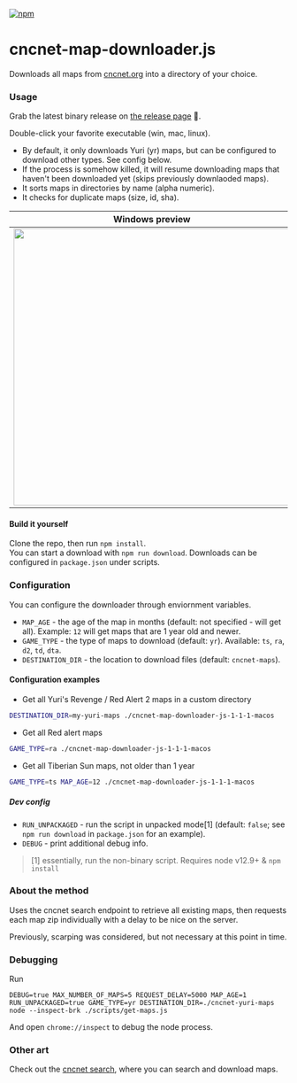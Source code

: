 [![npm](https://img.shields.io/npm/v/cncnet-map-downloader.js.svg)](https://www.npmjs.com/package/cncnet-map-downloader.js)

# cncnet-map-downloader.js

Downloads all maps from [cncnet.org](https://cncnet.org) into a directory of your choice.

### Usage

Grab the latest binary release on [the release page](https://github.com/danmindru/cncnet-map-downloader.js/releases) 💽.

Double-click your favorite executable (win, mac, linux).

- By default, it only downloads Yuri (yr) maps, but can be configured to download other types. See config below.
- If the process is somehow killed, it will resume downloading maps that haven't been downloaded yet (skips previously downlaoded maps).
- It sorts maps in directories by name (alpha numeric).
- It checks for duplicate maps (size, id, sha).

| Windows preview                                                                                                                 | Mac preview                                                                                                                     |
| ------------------------------------------------------------------------------------------------------------------------------- | ------------------------------------------------------------------------------------------------------------------------------- |
| <img src="https://user-images.githubusercontent.com/1515742/62007911-7d0e4580-b153-11e9-9417-1ea40231db6a.jpg" width="500px" /> | <img src="https://user-images.githubusercontent.com/1515742/62007905-623bd100-b153-11e9-93c9-3b388a7c8170.png" width="500px" /> |

#### Build it yourself

Clone the repo, then run `npm install`. <br/>
You can start a download with `npm run download`. Downloads can be configured in `package.json` under scripts.

### Configuration

You can configure the downloader through enviornment variables.

- `MAP_AGE` - the age of the map in months (default: not specified - will get all). Example: `12` will get maps that are 1 year old and newer.
- `GAME_TYPE` - the type of maps to download (default: `yr`). Available: `ts`, `ra`, `d2`, `td`, `dta`.
- `DESTINATION_DIR` - the location to download files (default: `cncnet-maps`).

#### Configuration examples

- Get all Yuri's Revenge / Red Alert 2 maps in a custom directory

```bash
DESTINATION_DIR=my-yuri-maps ./cncnet-map-downloader-js-1-1-1-macos
```

- Get all Red alert maps

```bash
GAME_TYPE=ra ./cncnet-map-downloader-js-1-1-1-macos
```

- Get all Tiberian Sun maps, not older than 1 year

```bash
GAME_TYPE=ts MAP_AGE=12 ./cncnet-map-downloader-js-1-1-1-macos
```

##### Dev config

- `RUN_UNPACKAGED` - run the script in unpacked mode[1] (default: `false`; see `npm run download` in `package.json` for an example).
- `DEBUG` - print additional debug info.

> [1] essentially, run the non-binary script. Requires node v12.9+ & `npm install`

### About the method

Uses the cncnet search endpoint to retrieve all existing maps, then requests each map zip individually with a delay to be nice on the server.

Previously, scarping was considered, but not necessary at this point in time.

### Debugging

Run

```
DEBUG=true MAX_NUMBER_OF_MAPS=5 REQUEST_DELAY=5000 MAP_AGE=1 RUN_UNPACKAGED=true GAME_TYPE=yr DESTINATION_DIR=./cncnet-yuri-maps node --inspect-brk ./scripts/get-maps.js
```

And open `chrome://inspect` to debug the node process.

### Other art

Check out the [cncnet search](https://mapdb.cncnet.org/search/?game=yr&search=), where you can search and download maps.
